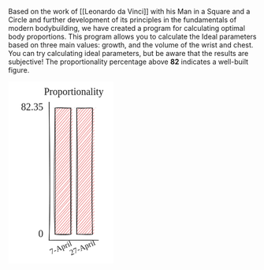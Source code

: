 Based on the work of [[Leonardo da Vinci]] with his Man in a Square and a Circle and further development of its principles in the fundamentals of modern bodybuilding, we have created a program for calculating optimal body proportions. This program allows you to calculate the Ideal parameters based on three main values: growth, and the volume of the wrist and chest. You can try calculating ideal parameters, but be aware that the results are subjective! The proportionality percentage above **82** indicates a well-built figure.

<svg version="1.1" xmlns="http://www.w3.org/2000/svg" viewBox="0 0 214.0998764038086 369.6143658297847" width="214.0998764038086" height="369.6143658297847">
  <!-- svg-source:excalidraw -->
  
  <defs>
    <style class="style-fonts">
      @font-face {
        font-family: "Virgil";
        src: url("https://excalidraw.com/Virgil.woff2");
      }
      @font-face {
        font-family: "Cascadia";
        src: url("https://excalidraw.com/Cascadia.woff2");
      }
      @font-face {
        font-family: "Assistant";
        src: url("https://excalidraw.com/Assistant-Regular.woff2");
      }
    </style>
    
  </defs>
  <rect x="0" y="0" width="214.0998764038086" height="369.6143658297847" fill="#ffffff"></rect><g stroke-linecap="round" transform="translate(94.99995422363281 54.56217364905888) rotate(0 16 127.96891317547056)"><path d="M0 0 C0 0, 0 0, 0 0 M0 0 C0 0, 0 0, 0 0 M-0.26 6.4 C1.53 4.55, 3.43 3.49, 4.99 0.36 M-0.26 6.4 C1.86 4.6, 3.41 1.89, 4.99 0.36 M0.13 12.04 C1.92 8.11, 5.16 5, 10.63 -0.03 M0.13 12.04 C2.95 9.75, 4.17 7.48, 10.63 -0.03 M-0.13 18.44 C4.83 12.86, 11.23 7.88, 15.62 0.33 M-0.13 18.44 C5.17 14.21, 8.89 8.46, 15.62 0.33 M0.27 24.08 C5.62 15.99, 13.33 10.24, 21.26 -0.07 M0.27 24.08 C4.68 18.82, 8.94 14.74, 21.26 -0.07 M0 30.48 C5.77 21.61, 11.99 15.72, 26.25 0.29 M0 30.48 C6.6 22.34, 14.41 14.06, 26.25 0.29 M-0.26 36.88 C6.81 27.49, 12.9 19.84, 31.89 -0.1 M-0.26 36.88 C9.46 24.77, 20.06 11.92, 31.89 -0.1 M0.14 42.52 C8.17 31.68, 19.21 21.1, 34.91 2.52 M0.14 42.52 C9.42 31.69, 18.31 22.36, 34.91 2.52 M-0.12 48.92 C9.43 37.94, 22.01 24.21, 34.65 8.92 M-0.12 48.92 C12.22 35.23, 22.22 21.19, 34.65 8.92 M0.27 54.56 C9.21 44.43, 17.35 36.79, 35.04 14.56 M0.27 54.56 C10.12 43.59, 20.33 32.62, 35.04 14.56 M0.01 60.96 C9.37 51.73, 15.25 44.27, 34.78 20.96 M0.01 60.96 C12.49 46.6, 26.27 31.96, 34.78 20.96 M-0.25 67.36 C14.68 50.45, 27.03 38.68, 35.18 26.6 M-0.25 67.36 C7.89 58.41, 14.11 50.09, 35.18 26.6 M0.14 73 C13.34 59.52, 21.21 48.42, 34.91 33 M0.14 73 C11.17 60.67, 20.69 50.24, 34.91 33 M-0.12 79.4 C12.37 64.84, 24.87 48.35, 34.65 39.4 M-0.12 79.4 C8.58 68.15, 19.38 58.94, 34.65 39.4 M0.28 85.04 C10.09 74.15, 18.41 67.45, 35.05 45.04 M0.28 85.04 C10.94 72.46, 22.93 60.21, 35.05 45.04 M0.01 91.44 C12.27 78.13, 27.52 62.75, 34.79 51.44 M0.01 91.44 C10.77 79.25, 23.33 64.77, 34.79 51.44 M-0.25 97.84 C10.79 84.42, 24.57 71.43, 35.18 57.08 M-0.25 97.84 C13.79 83.06, 25.66 67.77, 35.18 57.08 M0.15 103.48 C13.27 89.05, 26.64 73.69, 34.92 63.48 M0.15 103.48 C12.61 88.61, 27.52 72.22, 34.92 63.48 M-0.11 109.88 C5.5 100.13, 15.85 91.99, 34.66 69.88 M-0.11 109.88 C11.8 95.86, 24.81 82.2, 34.66 69.88 M0.28 115.52 C10.45 102.87, 20.8 92.79, 35.05 75.52 M0.28 115.52 C10.39 103.56, 20.7 92.11, 35.05 75.52 M0.02 121.92 C7.31 111.8, 17.38 103.54, 34.79 81.92 M0.02 121.92 C9.02 112.4, 19.31 101.19, 34.79 81.92 M-0.24 128.32 C11.44 116.53, 19.29 104.71, 35.19 87.56 M-0.24 128.32 C7.09 120.43, 14.72 112.05, 35.19 87.56 M0.15 133.96 C12 120.61, 22.41 107.72, 34.92 93.96 M0.15 133.96 C10.01 122.07, 20.72 111.31, 34.92 93.96 M-0.11 140.36 C13.82 125.82, 23.17 111.35, 34.66 100.36 M-0.11 140.36 C12.1 125.88, 25.15 110.59, 34.66 100.36 M0.29 146 C13.8 129.42, 27.64 115.15, 35.06 106 M0.29 146 C11.71 132.25, 22.9 120.77, 35.06 106 M0.02 152.4 C7.04 142.59, 14.48 134.98, 34.8 112.4 M0.02 152.4 C11.26 140.41, 22.4 127.05, 34.8 112.4 M-0.24 158.8 C6.74 151.37, 15.01 142.13, 35.19 118.04 M-0.24 158.8 C13.95 142.3, 27.96 127.46, 35.19 118.04 M0.16 164.44 C6.83 155.57, 16.25 145.15, 34.93 124.44 M0.16 164.44 C9.59 154.88, 18.16 143.69, 34.93 124.44 M-0.1 170.84 C6.63 162, 16.28 151.59, 34.67 130.84 M-0.1 170.84 C9.97 158.63, 20.01 147.38, 34.67 130.84 M0.29 176.48 C13.04 161.28, 27.85 148.55, 35.06 136.48 M0.29 176.48 C12.73 163.87, 23.3 150.32, 35.06 136.48 M0.03 182.88 C5.28 175.12, 12.45 167.3, 34.8 142.88 M0.03 182.88 C11.43 169.75, 22.21 156.82, 34.8 142.88 M-0.23 189.27 C8.65 179.44, 20.57 168.44, 35.19 148.52 M-0.23 189.27 C12.15 175.68, 22.67 164.11, 35.19 148.52 M0.16 194.92 C11.21 181.68, 22.34 166.39, 34.93 154.92 M0.16 194.92 C12.35 181.41, 25.68 166.43, 34.93 154.92 M-0.1 201.32 C14.75 186.21, 24.91 170.89, 34.67 161.32 M-0.1 201.32 C9.63 189.89, 20.9 176.43, 34.67 161.32 M0.3 206.96 C12.3 193.63, 23.65 178.4, 35.07 166.96 M0.3 206.96 C6.13 199.28, 13.36 190.42, 35.07 166.96 M0.03 213.36 C14.82 197.69, 29.52 182.23, 34.8 173.36 M0.03 213.36 C8.68 202.69, 18.47 191.77, 34.8 173.36 M-0.23 219.75 C6.41 211.36, 14.87 200.68, 35.2 179 M-0.23 219.75 C11.02 205.05, 23.73 190.68, 35.2 179 M0.17 225.4 C8.27 216.41, 19.21 205.63, 34.94 185.4 M0.17 225.4 C10.48 214.4, 20.07 203.62, 34.94 185.4 M-0.09 231.8 C8.67 220.72, 18.4 212.29, 34.68 191.8 M-0.09 231.8 C10.71 220.11, 21.1 205.81, 34.68 191.8 M0.3 237.44 C9.33 225.65, 18.2 214.37, 35.07 197.44 M0.3 237.44 C10.44 225.54, 19.69 215.38, 35.07 197.44 M0.04 243.84 C6.14 235.47, 16.28 226.76, 34.81 203.84 M0.04 243.84 C8.74 232.63, 19.5 221.55, 34.81 203.84 M-0.22 250.23 C10.32 238.25, 22.14 224.57, 35.2 209.48 M-0.22 250.23 C11.36 236.45, 24.33 221.96, 35.2 209.48 M0.17 255.88 C12.77 242.26, 23.06 230.73, 34.94 215.88 M0.17 255.88 C8.19 246.04, 16.74 237.86, 34.94 215.88 M5.16 256.24 C15.8 243.45, 25.71 233.44, 34.68 222.28 M5.16 256.24 C16.76 243.66, 27.56 229.82, 34.68 222.28 M10.8 255.84 C20.47 244.98, 30.01 232.31, 35.08 227.92 M10.8 255.84 C15.41 250.22, 21.39 243.55, 35.08 227.92 M15.79 256.2 C21.71 248.13, 25.78 241.01, 34.81 234.32 M15.79 256.2 C20.55 250.21, 25.49 245.29, 34.81 234.32 M21.43 255.81 C25.78 249.57, 32.79 243.44, 35.21 239.96 M21.43 255.81 C26.19 250.51, 30.3 245.67, 35.21 239.96 M26.42 256.17 C28.26 254.57, 30.01 251.61, 34.95 246.36 M26.42 256.17 C28.38 253.66, 30.45 252.35, 34.95 246.36 M32.06 255.77 C32.79 254.9, 33.77 253.9, 34.69 252.75 M32.06 255.77 C32.91 254.96, 33.44 254.34, 34.69 252.75" stroke="#e03131" stroke-width="0.5" fill="none"></path><path d="M0 0 C7.63 -1.3, 18.62 1.57, 32 0 M0 0 C7.86 -1.16, 16.49 -0.62, 32 0 M32 0 C31.47 88.31, 34.05 175.48, 32 255.94 M32 0 C29.7 57.94, 31 116.3, 32 255.94 M32 255.94 C25.67 256.67, 16.31 258.07, 0 255.94 M32 255.94 C20.93 255.98, 10.1 255.14, 0 255.94 M0 255.94 C-3.01 196.27, -2.02 140.03, 0 0 M0 255.94 C1.41 158.78, 0.49 60.89, 0 0" stroke="#1e1e1e" stroke-width="1" fill="none"></path></g><g stroke-linecap="round" transform="translate(138.9999542236328 54.5) rotate(0 16 128)"><path d="M0 0 C0 0, 0 0, 0 0 M0 0 C0 0, 0 0, 0 0 M-0.26 6.4 C2.03 5.04, 3.23 2.34, 4.99 0.36 M-0.26 6.4 C1.2 4.31, 2.63 2.78, 4.99 0.36 M0.13 12.04 C4.02 6.53, 6.79 3.72, 10.63 -0.03 M0.13 12.04 C2.82 8.94, 6.06 4.73, 10.63 -0.03 M-0.13 18.44 C5.8 13.99, 8.16 6.52, 15.62 0.33 M-0.13 18.44 C5.26 12.21, 10.06 5.24, 15.62 0.33 M0.27 24.08 C7.17 17.23, 9.02 12.69, 21.26 -0.07 M0.27 24.08 C7.45 16.62, 14.16 6.91, 21.26 -0.07 M0 30.48 C6.8 21.84, 16.58 10.87, 26.25 0.29 M0 30.48 C8.69 20.83, 16.48 9.82, 26.25 0.29 M-0.26 36.88 C6.48 26.96, 16.19 20.25, 31.89 -0.1 M-0.26 36.88 C9.76 24.35, 20.75 13.28, 31.89 -0.1 M0.14 42.52 C7.05 35.35, 14.4 27.05, 34.91 2.52 M0.14 42.52 C11.74 30.23, 22.89 17.12, 34.91 2.52 M-0.12 48.92 C8.81 39.53, 17.44 30.35, 34.65 8.92 M-0.12 48.92 C10.27 34.91, 22.23 21.95, 34.65 8.92 M0.27 54.56 C9.52 45.56, 18.72 32.49, 35.04 14.56 M0.27 54.56 C11.63 42.45, 20.33 31, 35.04 14.56 M0.01 60.96 C13.24 46.71, 28.05 31.3, 34.78 20.96 M0.01 60.96 C7.62 53.42, 15.24 43.62, 34.78 20.96 M-0.25 67.36 C9.84 58.01, 16.49 43.94, 35.18 26.6 M-0.25 67.36 C13.14 50.95, 27.45 34.94, 35.18 26.6 M0.14 73 C6.51 64.54, 15.66 54.25, 34.91 33 M0.14 73 C7.53 64.95, 16.07 56.4, 34.91 33 M-0.12 79.4 C9.39 66.52, 19.67 53.96, 34.65 39.4 M-0.12 79.4 C9.14 70.78, 15.91 60.37, 34.65 39.4 M0.28 85.04 C15.27 71.02, 27.98 54.6, 35.05 45.04 M0.28 85.04 C14.86 70, 28.64 52.73, 35.05 45.04 M0.01 91.44 C11.34 81.04, 20.37 69.62, 34.79 51.44 M0.01 91.44 C9.8 80.35, 18.14 70.22, 34.79 51.44 M-0.25 97.84 C11.12 86.78, 22.65 71.78, 35.18 57.08 M-0.25 97.84 C12.66 82.16, 27.32 65.78, 35.18 57.08 M0.15 103.48 C11.99 90.22, 22.83 81.03, 34.92 63.48 M0.15 103.48 C13.67 88.77, 24.67 75.24, 34.92 63.48 M-0.11 109.88 C9.27 100.34, 17.91 91.52, 34.66 69.88 M-0.11 109.88 C13.97 95.07, 26.66 79.89, 34.66 69.88 M0.28 115.52 C8.94 106.78, 18.05 93.72, 35.05 75.52 M0.28 115.52 C9.34 105.01, 17.48 95.7, 35.05 75.52 M0.02 121.92 C12.33 109.86, 20.17 97.4, 34.79 81.92 M0.02 121.92 C8.79 112.74, 15.65 103.95, 34.79 81.92 M-0.24 128.32 C13.07 111.92, 25.29 97.02, 35.19 87.56 M-0.24 128.32 C11.84 115.33, 23.69 100.83, 35.19 87.56 M0.15 133.96 C9.1 122.87, 17.3 112.86, 34.92 93.96 M0.15 133.96 C10.14 123.49, 20.56 110.28, 34.92 93.96 M-0.11 140.36 C12.24 123.46, 27.13 109.55, 34.66 100.36 M-0.11 140.36 C12.78 125.08, 27.33 109.9, 34.66 100.36 M0.29 146 C8.8 136.81, 18.2 124.58, 35.06 106 M0.29 146 C13.41 131.85, 25.23 117.02, 35.06 106 M0.02 152.4 C8.37 142.31, 16.41 134.89, 34.8 112.4 M0.02 152.4 C8.69 142.44, 16.33 131.42, 34.8 112.4 M-0.24 158.8 C11.88 145.43, 26.29 128.85, 35.19 118.04 M-0.24 158.8 C7.99 150.11, 16.08 139.87, 35.19 118.04 M0.16 164.44 C15.4 146.83, 27.15 130.75, 34.93 124.44 M0.16 164.44 C6.56 156.09, 14.18 147.38, 34.93 124.44 M-0.1 170.84 C12.03 156.83, 24.88 142.89, 34.67 130.84 M-0.1 170.84 C9.63 159.61, 19.97 148.2, 34.67 130.84 M0.29 176.48 C10.96 167.77, 19.3 154.53, 35.06 136.48 M0.29 176.48 C6.49 168.65, 13.41 159.37, 35.06 136.48 M0.03 182.88 C5.77 174.89, 15.41 167.74, 34.8 142.88 M0.03 182.88 C6.71 174.66, 14.82 165.25, 34.8 142.88 M-0.23 189.27 C10.21 180.06, 17.54 167.18, 35.19 148.52 M-0.23 189.27 C13.05 174.77, 26.34 158.65, 35.19 148.52 M0.16 194.92 C12.54 177.95, 28.76 165.47, 34.93 154.92 M0.16 194.92 C8.5 186.13, 16.64 177.42, 34.93 154.92 M-0.1 201.32 C8.33 189.83, 20.77 177.15, 34.67 161.32 M-0.1 201.32 C12.18 186.72, 24.39 173.23, 34.67 161.32 M0.3 206.96 C10.51 193.28, 19 184.42, 35.07 166.96 M0.3 206.96 C7.18 197.91, 15.88 189.93, 35.07 166.96 M0.03 213.36 C9.44 204.64, 15.11 196.77, 34.8 173.36 M0.03 213.36 C12.07 199.72, 21.72 188.23, 34.8 173.36 M-0.23 219.75 C10.5 206.14, 22.34 196.22, 35.2 179 M-0.23 219.75 C10.41 206.88, 21.51 194.69, 35.2 179 M0.17 225.4 C14.31 211.37, 24.31 198, 34.94 185.4 M0.17 225.4 C8.32 216.74, 14.58 207.65, 34.94 185.4 M-0.09 231.8 C10.23 221.65, 18.24 210.85, 34.68 191.8 M-0.09 231.8 C6.77 221.81, 15.08 214.35, 34.68 191.8 M0.3 237.44 C7.33 227.08, 16.33 218.36, 35.07 197.44 M0.3 237.44 C11.03 225.4, 21.99 211.77, 35.07 197.44 M0.04 243.84 C9.58 234.58, 14.93 228.12, 34.81 203.84 M0.04 243.84 C9.57 233.59, 18.8 222.26, 34.81 203.84 M-0.22 250.23 C13.46 234.57, 27.49 220.37, 35.2 209.48 M-0.22 250.23 C7.56 241.41, 16.19 232.73, 35.2 209.48 M0.17 255.88 C10.06 245.75, 19.51 232.39, 34.94 215.88 M0.17 255.88 C11.31 244.42, 21.73 231.9, 34.94 215.88 M5.16 256.24 C13.97 247.06, 25.3 235.57, 34.68 222.28 M5.16 256.24 C12.59 246.81, 22.6 237.29, 34.68 222.28 M10.8 255.84 C16.3 247.96, 20.53 244.12, 35.08 227.92 M10.8 255.84 C16.77 249.01, 22.76 241.9, 35.08 227.92 M15.79 256.2 C19.94 247.79, 26.73 241.53, 34.81 234.32 M15.79 256.2 C22.65 248.64, 30.34 239.88, 34.81 234.32 M21.43 255.81 C24.79 252.49, 27.65 249.7, 35.21 239.96 M21.43 255.81 C25.99 250.66, 29.71 245.5, 35.21 239.96 M26.42 256.17 C28.16 253.68, 30.28 251.29, 34.95 246.36 M26.42 256.17 C29.45 253.59, 31.33 250.63, 34.95 246.36 M32.06 255.77 C33.01 254.78, 33.05 254.08, 34.69 252.75 M32.06 255.77 C32.65 255.19, 33.31 254.64, 34.69 252.75" stroke="#e03131" stroke-width="0.5" fill="none"></path><path d="M0 0 C13.52 1.94, 22.33 -1.35, 32 0 M0 0 C12 -0.08, 24.63 0.62, 32 0 M32 0 C31.83 70.32, 29.26 140.72, 32 256 M32 0 C31.36 91.92, 30.27 182.74, 32 256 M32 256 C20.74 257.95, 8.24 255.13, 0 256 M32 256 C20.99 255.15, 11.02 256.8, 0 256 M0 256 C1.37 203.9, 3.04 148.12, 0 0 M0 256 C-1.24 196.41, -0.11 136.24, 0 0" stroke="#1e1e1e" stroke-width="1" fill="none"></path></g><g transform="translate(61.90003204345703 10) rotate(0 71.09992218017578 12.5)"><text x="71.09992218017578" y="17.52" font-family="Virgil, Segoe UI Emoji" font-size="20px" fill="#1e1e1e" text-anchor="middle" style="white-space: pre;" direction="ltr" dominant-baseline="alphabetic">Proportionality</text></g><g transform="translate(82.91999053955078 328.50000000000006) rotate(336.3262257417932 24.07996368408203 10)"><text x="24.07996368408203" y="14.016" font-family="Virgil, Segoe UI Emoji" font-size="16px" fill="#1e1e1e" text-anchor="middle" style="white-space: pre;" direction="ltr" dominant-baseline="alphabetic">7-April</text></g><g transform="translate(121.22399139404297 328.50000000000006) rotate(336.3262257417932 29.775962829589844 10)"><text x="29.775962829589844" y="14.016" font-family="Virgil, Segoe UI Emoji" font-size="16px" fill="#1e1e1e" text-anchor="middle" style="white-space: pre;" direction="ltr" dominant-baseline="alphabetic">27-April</text></g><g transform="translate(57.239959716796875 298.00000000000006) rotate(0 6.879997253417969 12.5)"><text x="13.759994506835938" y="17.52" font-family="Virgil, Segoe UI Emoji" font-size="20px" fill="#1e1e1e" text-anchor="end" style="white-space: pre;" direction="ltr" dominant-baseline="alphabetic">0</text></g><g transform="translate(10 41.5) rotate(0 30.499977111816406 12.5)"><text x="60.99995422363281" y="17.52" font-family="Virgil, Segoe UI Emoji" font-size="20px" fill="#1e1e1e" text-anchor="end" style="white-space: pre;" direction="ltr" dominant-baseline="alphabetic">82.35</text></g><g stroke-linecap="round"><g transform="translate(82.99995422363281 322.50000000000006) rotate(0 50 0)"><path d="M0 0 C32.93 0.47, 70.56 -0.68, 100 0 M0 0 C21.93 -0.46, 46.15 0.17, 100 0" stroke="#1e1e1e" stroke-width="1" fill="none"></path></g></g><mask></mask><g stroke-linecap="round"><g transform="translate(82.99995422363281 322.50000000000006) rotate(0 0 -140)"><path d="M0 0 C2.91 -78.4, 0.47 -156.72, 0 -280 M0 0 C2.17 -99.32, 1.14 -199.69, 0 -280" stroke="#1e1e1e" stroke-width="1" fill="none"></path></g></g><mask></mask><g stroke-linecap="round"><g stroke-opacity="0.1" fill-opacity="0.1" transform="translate(82.99995422363281 54.5) rotate(0 50 0)"><path d="M0 0 C29.77 -1.24, 63.64 -0.9, 100 0" stroke="#1e1e1e" stroke-width="1.5" fill="none" stroke-dasharray="1.5 7"></path></g></g><mask></mask></svg>

